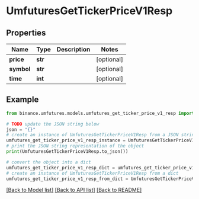 # UmfuturesGetTickerPriceV1Resp


## Properties

Name | Type | Description | Notes
------------ | ------------- | ------------- | -------------
**price** | **str** |  | [optional] 
**symbol** | **str** |  | [optional] 
**time** | **int** |  | [optional] 

## Example

```python
from binance.umfutures.models.umfutures_get_ticker_price_v1_resp import UmfuturesGetTickerPriceV1Resp

# TODO update the JSON string below
json = "{}"
# create an instance of UmfuturesGetTickerPriceV1Resp from a JSON string
umfutures_get_ticker_price_v1_resp_instance = UmfuturesGetTickerPriceV1Resp.from_json(json)
# print the JSON string representation of the object
print(UmfuturesGetTickerPriceV1Resp.to_json())

# convert the object into a dict
umfutures_get_ticker_price_v1_resp_dict = umfutures_get_ticker_price_v1_resp_instance.to_dict()
# create an instance of UmfuturesGetTickerPriceV1Resp from a dict
umfutures_get_ticker_price_v1_resp_from_dict = UmfuturesGetTickerPriceV1Resp.from_dict(umfutures_get_ticker_price_v1_resp_dict)
```
[[Back to Model list]](../README.md#documentation-for-models) [[Back to API list]](../README.md#documentation-for-api-endpoints) [[Back to README]](../README.md)


